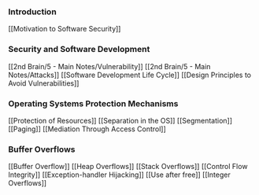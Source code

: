 ### Introduction
[[Motivation to Software Security]]

### Security and Software Development
[[2nd Brain/5 - Main Notes/Vulnerability]]
[[2nd Brain/5 - Main Notes/Attacks]]
[[Software Development Life Cycle]]
[[Design Principles to Avoid Vulnerabilities]]

### Operating Systems Protection Mechanisms
[[Protection of Resources]]
[[Separation in the OS]]
[[Segmentation]]
[[Paging]]
[[Mediation Through Access Control]]

### Buffer Overflows
[[Buffer Overflow]]
[[Heap Overflows]]
[[Stack Overflows]]
[[Control Flow Integrity]]
[[Exception-handler Hijacking]]
[[Use after free]]
[[Integer Overflows]]
